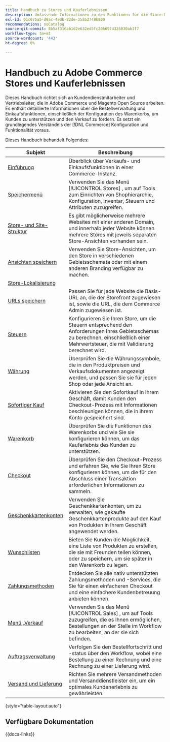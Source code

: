 ```yaml
---
title: Handbuch zu Stores und Kauferlebnissen
description: Umfassende Informationen zu den Funktionen für die Store-Definition und die Verkaufsverarbeitung für Kundendienstmitarbeiter und Vertriebsleiter, die in der Adobe Commerce und Magento Open Source Admin arbeiten.
exl-id: 01c075a5-d9ac-4edb-82de-35a52748b800
recommendations: noCatalog
source-git-commit: 8b5af316ab1d2e632ed5fc2066974326830ab3f7
workflow-type: tm+mt
source-wordcount: '443'
ht-degree: 0%

---
```


# Handbuch zu Adobe Commerce Stores und Kauferlebnissen

Dieses Handbuch richtet sich an Kundendienstmitarbeiter und Vertriebsleiter, die in Adobe Commerce und Magento Open Source arbeiten. Es enthält detaillierte Informationen über die Bestellverwaltung und Einkaufsfunktionen, einschließlich der Konfiguration des Warenkorbs, um Kunden zu unterstützen und den Verkauf zu fördern. Es setzt ein grundlegendes Verständnis der [!DNL Commerce] Konfiguration und Funktionalität voraus.

Dieses Handbuch behandelt Folgendes:

| Subjekt | Beschreibung |
| ------- | ----------- |
| [Einführung](introduction.md) | Überblick über Verkaufs- und Einkaufsfunktionen in einer Commerce-Instanz. |
| [Speichermenü](stores-menu.md) | Verwenden Sie das Menü [!UICONTROL Stores] , um auf Tools zum Einrichten von Shophierarchie, Konfiguration, Inventar, Steuern und Attributen zuzugreifen. |
| [Store- und Site-Struktur](stores.md) | Es gibt möglicherweise mehrere Websites mit einer anderen Domain, und innerhalb jeder Website können mehrere Stores mit jeweils separaten Store-Ansichten vorhanden sein. |
| [Ansichten speichern](store-views.md) | Verwenden Sie Store-Ansichten, um den Store in verschiedenen Gebietsschemata oder mit einem anderen Branding verfügbar zu machen. |
| [Store-Lokalisierung](store-localize.md) |  |
| [URLs speichern](store-urls.md) | Passen Sie für jede Website die Basis-URL an, die der Storefront zugewiesen ist, sowie die URL, die dem Commerce Admin zugewiesen ist. |
| [Steuern](taxes.md) | Konfigurieren Sie Ihren Store, um die Steuern entsprechend den Anforderungen Ihres Gebietsschemas zu berechnen, einschließlich einer Mehrwertsteuer, die mit Validierung berechnet wird. |
| [Währung](currency.md) | Überprüfen Sie die Währungssymbole, die in den Produktpreisen und Verkaufsdokumenten angezeigt werden, und passen Sie sie für jeden Shop oder jede Ansicht an. |
| [Sofortiger Kauf](checkout-instant-purchase.md) | Aktivieren Sie den Sofortkauf in Ihrem Geschäft, damit Kunden den Checkout-Prozess mit Informationen beschleunigen können, die in ihrem Konto gespeichert sind. |
| [Warenkorb](cart.md) | Überprüfen Sie die Funktionen des Warenkorbs und wie Sie sie konfigurieren können, um das Kauferlebnis des Kunden zu unterstützen. |
| [Checkout](checkout-process.md) | Überprüfen Sie den Checkout-Prozess und erfahren Sie, wie Sie Ihren Store konfigurieren können, um die für den Abschluss einer Transaktion erforderlichen Informationen zu sammeln. |
| [Geschenkkartenkonten](product-gift-card-workflow.md) | Verwenden Sie Geschenkkartenkonten, um zu verwalten, wie gekaufte Geschenkkartenprodukte auf den Kauf von Produkten in Ihrem Geschäft angewendet werden. |
| [Wunschlisten](wishlists.md) | Bieten Sie Kunden die Möglichkeit, eine Liste von Produkten zu erstellen, die sie mit Freunden teilen können, oder zu speichern, um sie später in den Warenkorb zu legen. |
| [Zahlungsmethoden](payments.md) | Entdecken Sie alle nativ unterstützten Zahlungsmethoden und -Services, die Sie für einen einfacheren Checkout und eine einfachere Kundenbetreuung anbieten können. |
| [Menü „Verkauf](sales-menu.md) | Verwenden Sie das Menü [!UICONTROL Sales] , um auf Tools zuzugreifen, die es Ihnen ermöglichen, Bestellungen an der Stelle im Workflow zu bearbeiten, an der sie sich befinden. |
| [Auftragsverwaltung](orders.md) | Verfolgen Sie den Bestellfortschritt und -status über den Workflow, wobei eine Bestellung zu einer Rechnung und eine Rechnung zu einer Lieferung wird. |
| [Versand und Lieferung](delivery.md) | Richten Sie mehrere Versandmethoden und Versanddienstleister ein, um ein optimales Kundenerlebnis zu gewährleisten. |

{style="table-layout:auto"}

## Verfügbare Dokumentation

{{docs-links}}
